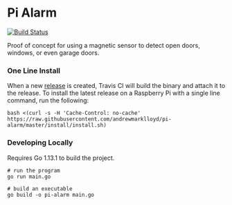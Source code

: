 # Pi Alarm

[![Build Status](https://travis-ci.org/andrewmarklloyd/pi-alarm.svg?branch=master)](https://travis-ci.org/andrewmarklloyd/pi-alarm)

Proof of concept for using a magnetic sensor to detect open doors, windows, or even garage doors.

### One Line Install
When a new [release](https://github.com/andrewmarklloyd/pi-alarm/releases) is created, Travis CI will build the binary and attach it to the release. To install the latest release on a Raspberry Pi with a single line command, run the following:
```
bash <(curl -s -H 'Cache-Control: no-cache' https://raw.githubusercontent.com/andrewmarklloyd/pi-alarm/master/install/install.sh)
```

### Developing Locally
Requires Go 1.13.1 to build the project.
```
# run the program
go run main.go

# build an executable
go build -o pi-alarm main.go
```
